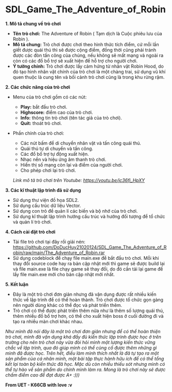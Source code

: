 # SDL_Game_The_Adventure_of_Robin
**1. Mô tả chung về trò chơi**
- **Tên trò chơi:** The Adventure of Robin ( Tạm dịch là Cuộc phiêu lưu của Robin ).
- **Mô tả chung:** Trò chơi được chơi theo hình thức tích điểm, cứ mỗi lần giết được quái thú thì sẽ được cộng điểm, đồng thời cũng phải tránh được các đòn tấn công của chúng, nếu không sẽ mất mạng và ngoài ra còn có các đồ bổ trợ sẽ xuất hiện để hỗ trợ cho người chơi.
- **Ý tưởng chính:** Trò chơi được lấy cảm hứng từ nhân vật Robin Hood, do đó tạo hình nhân vật chính của trò chơi là một chàng trai, sử dụng vũ khí quen thuộc là cung tên và bối cảnh trò chơi cũng là trong khu rừng rậm.

**2. Các chức năng của trò chơi**
- Menu của trò chơi gồm có các nút: 
  + **Play:** bắt đầu trò chơi.
  + **Highscore:** điểm cao của trò chơi.
  + **Info:** thông tin trò chơi (tên tác giả của trò chơi).
  + **Quit:** thoát trò chơi.
- Phần chính của trò chơi:
  + Các nút bấm để di chuyển nhân vật và tấn công quái thú.
  + Quái thú tự di chuyển và tấn công.
  + Các đổ bổ trợ tự động xuất hiện.
  + Nhạc nền và hiệu ứng âm thanh trò chơi.
  + Hiển thị số mạng còn lại và điểm của người chơi.
  + Cho phép chơi lại trò chơi.
 
  *Link mô tả trò chơi trên Youtube: https://youtu.be/jc36fi_HpXY*

**3. Các kĩ thuật lập trình đã sử dụng**
- Sử dụng thư viện đồ họa SDL2.
- Sử dụng cấu trúc dữ liệu Vector.
- Sử dụng con trỏ để quản lí các biến và bộ nhớ của trò chơi.
- Sử dụng kĩ thuật lập trình hướng cấu trúc và hướng đối tượng để tổ chức và quản lí trò chơi.

**4. Cách cài đặt trò chơi**
- Tải file trò chơi tại đây rồi giải nén: https://github.com/DoDucHuy21020124/SDL_Game_The_Adventure_of_Robin/raw/main/The_Adventure_of_Robin.rar
- Sử dụng codeblock để chạy file main.exe để bắt đầu trò chơi. Mỗi khi thay đổi source code hay ra bản cập nhật mới thì game sẽ được build lại và file main.exe là file chạy game sẽ thay đổi, do đó cần tải lại game để lấy file main.exe mới cho bản cập nhật mới nhất.

**5. Kết luận**
- Đây là một trò chơi đơn giản nhưng đã vận dụng được rất nhiều kiến thức về lập trình để có thể hoàn thành. Trò chơi được tổ chức gọn gàng nên người dùng khác có thể đọc và phát triển thêm.
- Trò chơi có thể được phát triển thêm nữa như là thêm số lượng quái thú, thêm nhiều đồ bổ trợ hơn, có thể cho xuất hiện boss ở cuối đường đi và tạo ra nhiều màn chơi khác nhau.

*Như mình đã nói đây là một trò chơi đơn giản nhưng để có thể hoàn thiện trò chơi, mình đã vận dụng khá đầy đủ kiến thức lập trình được học ở trên trường cho nên trò chơi này vừa đòi hỏi mình một lượng kiến thức vững chắc về lập trình, qua đó giúp mình có thể củng cố được thêm những gì mình đã được học. Trên hết, điều làm mình thích nhất là đã tự tạo ra một sản phẩm của cá nhân mình, một bài tập thực hành hữu ích để có thể tổng kết lại toàn bộ kiến thức đã học. Mặc dù còn nhiều thiếu sót nhưng mình có thể tự hào về sản phẩm do chính mình làm ra. Mong là trò chơi này sẽ được chấm điểm cao để đạt được A+ :)))*

**From UET - K66CB with love :v**

